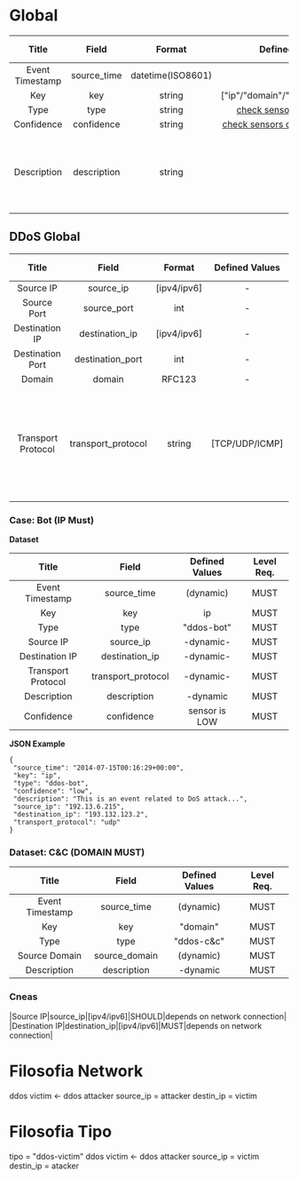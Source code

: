 # Global

|Title|Field|Format|Defined Values|Level Req.|Example|Description|
|:---:|:---:|:---:|:---:|:---:|:---:|:-----------:|
|Event Timestamp|source_time|datetime(ISO8601)|-|MUST|2014-07-15T00:16:29+00:00||
|Key|key|string|["ip"/"domain"/"url"/"email"/"uri"]|MUST|domain|....|
|Type|type|string|[check sensors type values](http://nowhere.com)|MUST|malicious-website|....|
|Confidence|confidence|string|[check sensors confidence values](http://nowhere.com)|MUST|TBD|....|
|Description|description|string|-|MUST|-|Free text characterising the report and should be used for human readable|

## DDoS Global
|Title|Field|Format|Defined Values|Level Req.|Example|Description|
|:---:|:---:|:---:|:---:|:---:|:---:|:-----------:|
|Source IP|source_ip|[ipv4/ipv6]|-|SHOULD|193.136.2.192|-|
|Source Port|source_port|int|-|SHOULD|4234|-|
|Destination IP|destination_ip|[ipv4/ipv6]|-|SHOULD|193.136.100.192|-|
|Destination Port|destination_port|int|-|SHOULD|53|-|
|Domain|domain|RFC123|-|SHOULD|www.botfree.eu|-|
|Transport Protocol|transport_protocol|string|[TCP/UDP/ICMP]|MUST|udp|This field is used to give ifnroamtion about the attack for example attack by UDP Flooding...|

### Case: Bot (IP Must)

**Dataset**

|Title|Field|Defined Values|Level Req.|
|:---:|:---:|:---:|:---:|
|Event Timestamp|source_time|(dynamic)|MUST|
|Key|key|ip|MUST|
|Type|type|"ddos-bot"|MUST|
|Source IP|source_ip|-dynamic-|MUST|
|Destination IP|destination_ip|-dynamic-|MUST|
|Transport Protocol|transport_protocol|-dynamic-|MUST|
|Description|description|-dynamic|MUST|
|Confidence|confidence|sensor is LOW|MUST|

**JSON Example**
```
{
 "source_time": "2014-07-15T00:16:29+00:00",
 "key": "ip",
 "type": "ddos-bot",
 "confidence": "low",
 "description": "This is an event related to DoS attack...",
 "source_ip": "192.13.6.215",
 "destination_ip": "193.132.123.2",
 "transport_protocol": "udp"
}
```


### Dataset: C&C (DOMAIN MUST)
|Title|Field|Defined Values|Level Req.|
|:---:|:---:|:---:|:---:|
|Event Timestamp|source_time|(dynamic)|MUST|
|Key|key|"domain"|MUST|
|Type|type|"ddos-c&c"|MUST|
|Source Domain|source_domain|(dynamic)|MUST|
|Description|description|-dynamic|MUST|

### Cneas
|Source IP|source_ip|[ipv4/ipv6]|SHOULD|depends on network connection|
|Destination IP|destination_ip|[ipv4/ipv6]|MUST|depends on network connection|

Filosofia Network
===========
ddos victim <- ddos attacker
source_ip = attacker
destin_ip = victim  


Filosofia Tipo
===========
tipo = "ddos-victim"
ddos victim <- ddos attacker
source_ip = victim
destin_ip = atacker  
